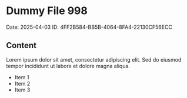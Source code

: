 # Dummy File 998

Date: 2025-04-03
ID: 4FF2B584-BB5B-4064-8FA4-22130CF56ECC

## Content

Lorem ipsum dolor sit amet, consectetur adipiscing elit.
Sed do eiusmod tempor incididunt ut labore et dolore magna aliqua.

* Item 1
* Item 2
* Item 3
